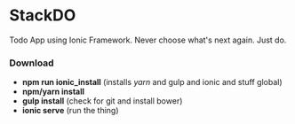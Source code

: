 # StackDO
 Todo App using Ionic Framework. Never choose what's next again. Just do.

### Download
- **npm run ionic_install** (installs *yarn* and gulp and ionic and stuff global)
- **npm/yarn install**
- **gulp install** (check for git and install bower)
- **ionic serve** (run the thing)
